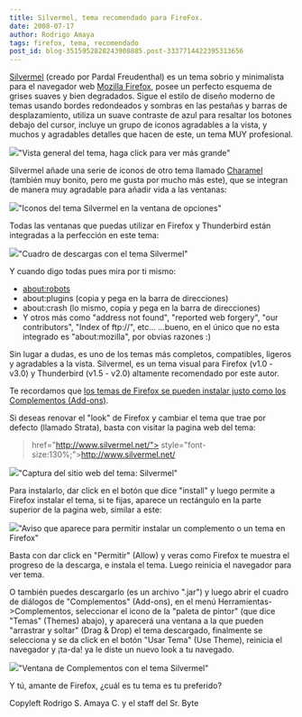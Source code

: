 ```yaml
---
title: Silvermel, tema recomendado para FireFox.
date: 2008-07-17
author: Rodrigo Amaya
tags: firefox, tema, recomendado
post_id: blog-3515952828243908885.post-3337714422395313656
---
```


[Silvermel](http://www.silvermel.net/) (creado por Pardal Freudenthal) es un tema sobrio y minimalista para el navegador web [Mozilla Firefox](http://srbyte.blogspot.com/2008/07/el-guiness-record-de-firefox-3.html), posee un perfecto esquema de grises suaves y bien degradados. Sigue el estilo de diseño moderno de temas usando bordes redondeados y sombras en las pestañas y barras de desplazamiento, utiliza un suave contraste de azul para resaltar los botones debajo del cursor, incluye un grupo de iconos agradables a la vista, y muchos y agradables detalles que hacen de este, un tema MUY profesional.

[![](http://bp2.blogger.com/_ayvorITawE4/SIAT8yO1vkI/AAAAAAAAA6M/Y_cPOtQHGqY/s400/silver-lookgeneral.jpg)](http://bp2.blogger.com/_ayvorITawE4/SIAT8yO1vkI/AAAAAAAAA6M/Y_cPOtQHGqY/s1600-h/silver-lookgeneral.jpg)"Vista general del tema, haga click para ver más grande"

Silvermel añade una serie de iconos de otro tema llamado [Charamel](http://members.shaw.ca/lucx/) (también muy bonito, pero me gusta por mucho más este), que se integran de manera muy agradable para añadir vida a las ventanas:

[![](http://bp2.blogger.com/_ayvorITawE4/SIAOJyYxAOI/AAAAAAAAA50/PdnVmSVhyYM/s400/silver-opciones.jpg)](http://bp2.blogger.com/_ayvorITawE4/SIAOJyYxAOI/AAAAAAAAA50/PdnVmSVhyYM/s1600-h/silver-opciones.jpg)"Iconos del tema Silvermel en la ventana de opciones"

Todas las ventanas que puedas utilizar en Firefox y Thunderbird están integradas a la perfección en este tema:

[![](http://bp1.blogger.com/_ayvorITawE4/SIAOI7ZQZfI/AAAAAAAAA5c/n6VTUqKU9qs/s400/silver-descargas.jpg)](http://bp1.blogger.com/_ayvorITawE4/SIAOI7ZQZfI/AAAAAAAAA5c/n6VTUqKU9qs/s1600-h/silver-descargas.jpg)"Cuadro de descargas con el tema Silvermel"

Y cuando digo todas pues mira por ti mismo:

- [about:robots](about:robots)
- about:plugins (copia y pega en la barra de direcciones)
- about:crash (lo mismo, copia y pega en la barra de direcciones)
- Y otros más como "address not found", "reported web forgery", "our contributors", "Index of ftp://", etc...
...bueno, en el único que no esta integrado es "about:mozilla", por obvias razones :)

Sin lugar a dudas, es uno de los temas más completos, compatibles, ligeros y agradables a la vista. Silvermel, es un tema visual para Firefox (v1.0 - v3.0) y Thunderbird (v1.5 - v2.0) altamente recomendado por este autor.

Te recordamos que [los temas de Firefox se pueden instalar justo como los Complementos (Add-ons)](http://srbyte.blogspot.com/2008/07/qu-es-un-complementoadd-on-de-firefox.html).

Si deseas renovar el "look" de Firefox y cambiar el tema que trae por defecto (llamado Strata), basta con visitar la pagina web del tema:

> href="http://www.silvermel.net/"> style="font-size:130%;">http://www.silvermel.net/

[![](http://bp3.blogger.com/_ayvorITawE4/SIAOJvu_iyI/AAAAAAAAA5s/4MjZaIk4dqo/s400/silvermel-web.jpg)](http://bp3.blogger.com/_ayvorITawE4/SIAOJvu_iyI/AAAAAAAAA5s/4MjZaIk4dqo/s1600-h/silvermel-web.jpg)"Captura del sitio web del tema: Silvermel"

Para instalarlo, dar click en el botón que dice "install" y luego permite a Firefox instalar el tema, si te fijas, aparece un rectángulo en la parte superior de la pagina web, similar a este:

[![](http://bp1.blogger.com/_ayvorITawE4/SIARh2hwCBI/AAAAAAAAA6E/ieWlY7DIc8I/s400/silver-permitir.jpg)](http://bp1.blogger.com/_ayvorITawE4/SIARh2hwCBI/AAAAAAAAA6E/ieWlY7DIc8I/s1600-h/silver-permitir.jpg)"Aviso que aparece para permitir instalar un complemento o un tema en Firefox"

Basta con dar click en "Permitir" (Allow) y veras como Firefox te muestra el progreso de la descarga, e instala el tema. Luego reinicia el navegador para ver tema.

O también puedes descargarlo (es un archivo ".jar") y luego abrir el cuadro de diálogos de "Complementos" (Add-ons), en el menú Herramientas->Complementos, seleccionar el icono de la "paleta de pintor" (que dice "Temas" (Themes) abajo), y aparecerá una ventana a la que pueden "arrastrar y soltar" (Drag & Drop) el tema descargado, finalmente se selecciona y se da click en el botón "Usar Tema" (Use Theme), reinicia el navegador y ¡ta-da! ya le diste un nuevo look a tu navegado.

[![](http://bp0.blogger.com/_ayvorITawE4/SIAOKBfW6-I/AAAAAAAAA58/DPVqOKWl5Y4/s400/silver-temas.jpg)](http://bp0.blogger.com/_ayvorITawE4/SIAOKBfW6-I/AAAAAAAAA58/DPVqOKWl5Y4/s1600-h/silver-temas.jpg)"Ventana de Complementos con el tema Silvermel"

Y tú, amante de Firefox, ¿cuál es tu tema es tu preferido?

Copyleft Rodrigo S. Amaya C. y el staff del Sr. Byte